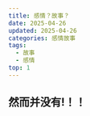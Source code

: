 ```yaml
---
title: 感情？故事？
date: 2025-04-26
updated: 2025-04-26
categories: 感情故事
tags:
  - 故事
  - 感情
top: 1
---
```


## 然而并没有!！！


